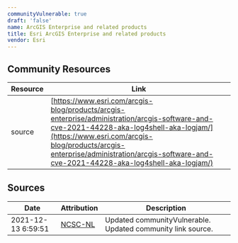 ```yaml
---
communityVulnerable: true
draft: 'false'
name: ArcGIS Enterprise and related products
title: Esri ArcGIS Enterprise and related products
vendor: Esri
---
```



## Community Resources
| Resource | Link |
| --- | --- |
| source | [https://www.esri.com/arcgis-blog/products/arcgis-enterprise/administration/arcgis-software-and-cve-2021-44228-aka-log4shell-aka-logjam/](https://www.esri.com/arcgis-blog/products/arcgis-enterprise/administration/arcgis-software-and-cve-2021-44228-aka-log4shell-aka-logjam/) |


## Sources
| Date | Attribution | Description |
| --- | --- | --- |
| 2021-12-13 6:59:51 | [NCSC-NL](https://github.com/NCSC-NL/log4shell/blob/main/software/README.md) | Updated communityVulnerable. Updated community link source.  |
